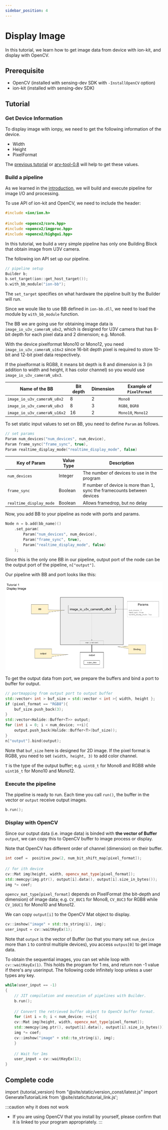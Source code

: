 ```yaml
---
sidebar_position: 4
---
```


# Display Image

In this tutorial, we learn how to get image data from device with ion-kit, and display with OpenCV.

## Prerequisite

* OpenCV (installed with sensing-dev SDK with `-InstallOpenCV` option) 
* ion-kit (installed with sensing-dev SDK) 

## Tutorial

### Get Device Information

To display image with ionpy, we need to get the following information of the device.

* Width
* Height
* PixelFormat

The [previous tutorial](obtain-device-info.md) or [arv-tool-0.8](../../external/aravis/arv-tools.md) will help to get these values.

### Build a pipeline

As we learned in the [introduction](../intro.mdx), we will build and execute pipeline for image I/O and processing.

To use API of ion-kit and OpenCV, we need to include the header:

```c++
#include <ion/ion.h>

#include <opencv2/core.hpp>
#include <opencv2/imgproc.hpp>
#include <opencv2/highgui.hpp>
```

In this tutorial, we build a very simple pipeline has only one Building Block that obtain image from U3V camera.

The following ion API set up our pipeline.

```c++
// pipeline setup
Builder b;
b.set_target(ion::get_host_target());
b.with_bb_module("ion-bb");
```

The `set_target` specifies on what hardware the pipeline built by the Builder will run. 

Since we woule like to use BB defined in `ion-bb.dll`, we need to load the module by `with_bb_module` function. 

The BB we are going use for obtaining image data is `image_io_u3v_cameraN_u8x2`, which is designed for U3V camera that has 8-bit depth for each pixel data and 2 dimension; e.g. Mono8.

With the device pixelformat Mono10 or Mono12, you need `image_io_u3v_cameraN_u16x2` since 16-bit depth pixel is required to store 10-bit and 12-bit pixel data respectively.

If the pixelformat is RGB8, it means bit depth is 8 and dimension is 3 (in addition to width and height, it has color channel) so you would use `image_io_u3v_cameraN_u8x3`.

| Name of the BB | Bit depth | Dimension | Example of `PixelFormat` |
| --------   | ------- | ------- | ------- |
| `image_io_u3v_cameraN_u8x2` | 8 | 2 | `Mono8` |
| `image_io_u3v_cameraN_u8x3` | 8 | 3 |  `RGB8`, `BGR8` |
| `image_io_u3v_cameraN_u16x2` | 16 | 2 | `Mono10`, `Mono12` |

To set static input values to set on BB, you need to define `Param` as follows.

```c++
// set params
Param num_devices("num_devices", num_device),
Param frame_sync("frame_sync", true),
Param realtime_display_mode("realtime_display_mode", false)
```

| Key of Param | Value Type | Description |
| --------   | ------- | ------- |
| `num_devices` | Integer | The number of devices to use in the program |
| `frame_sync` | Boolean | If number of device is more than 1, sync the framecounts between devices |
| `realtime_display_mode` | Boolean | Allows framedrop, but no delay |

Now, you add BB to your pipeline as node with ports and params.

```c++
Node n = b.add(bb_name)()
    .set_param(
        Param("num_devices", num_device),
        Param("frame_sync", true),
        Param("realtime_display_mode", false)
    );
```

Since this is the only one BB in our pipeline, output port of the node can be the output port of the pipeline, `n["output"]`.

Our pipeline with BB and port looks like this:

![tutorial1-pipeline](../img/tutorial1-pipeline.png)

To get the output data from port, we prepare the buffers and bind a port to buffer for output.

```c++
// portmapping from output port to output buffer
std::vector< int > buf_size = std::vector < int >{ width, height };
if (pixel_format == "RGB8"){
    buf_size.push_back(3);
}
std::vector<Halide::Buffer<T>> output;
for (int i = 0; i < num_device; ++i){
    output.push_back(Halide::Buffer<T>(buf_size));
}
n["output"].bind(output);
```

Note that `buf_size` here is designed for 2D image. If the pixel format is RGB8, you need to set `(width, height, 3)` to add color channel.

`T` is the type of the output buffer; e.g. `uint8_t` for Mono8 and RGB8 while `uint16_t` for Mono10 and Mono12.

### Execute the pipeline

The pipeline is ready to run. Each time you call `run()`, the buffer in the vector or `output` receive output images.

```c++
b.run();
```

### Display with OpenCV

Since our output data (i.e. image data) is binded with **the vector of Buffer** `output`, we can copy this to OpenCV buffer to image process or display.

Note that OpenCV has different order of channel (dimension) on their buffer.

```c++
int coef =  positive_pow(2, num_bit_shift_map[pixel_format]);

// for ith device
cv::Mat img(height, width, opencv_mat_type[pixel_format]);
std::memcpy(img.ptr(), output[i].data(), output[i].size_in_bytes());
img *= coef;
```

`opencv_mat_type[pixel_format]` depends on PixelFormat (the bit-depth and dimension) of image data; e.g. `CV_8UC1` for Mono8, `CV_8UC3` for RGB8 while `CV_16UC1` for Mono10 and Mono12.

We can copy `output[i]` to the OpenCV Mat object to display.

```c++
cv::imshow("image" + std::to_string(i), img);
user_input = cv::waitKeyEx(1);
```

Note that `output` is the vector of Buffer (so that you many set `num_device` more than `1` to control multiple devices), you access `outpus[0]` to get image data.

To obtain the sequential images, you can set while loop with `cv::waitKeyEx(1)`. This holds the program for 1 ms, and return non -1 value if there's any userinput. The following code infinitely loop unless a user types any key.

```c++
while(user_input == -1)
{
    // JIT compilation and execution of pipelines with Builder.
    b.run();

    // Convert the retrieved buffer object to OpenCV buffer format.
    for (int i = 0; i < num_device; ++i){
    cv::Mat img(height, width, opencv_mat_type[pixel_format]);
    std::memcpy(img.ptr(), output[i].data(), output[i].size_in_bytes());
    img *= coef;
    cv::imshow("image" + std::to_string(i), img);
    }

    // Wait for 1ms
    user_input = cv::waitKeyEx(1);
}
```


## Complete code

import {tutorial_version} from "@site/static/version_const/latest.js"
import GenerateTutorialLink from '@site/static/tutorial_link.js';

<GenerateTutorialLink language="cpp" tag={tutorial_version} tutorialfile="tutorial1_display" />

:::caution why it does not work
* If you are using OpenCV that you install by yourself, please confirm that it is linked to your program appropriately.
:::